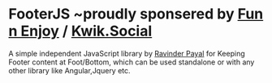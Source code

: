# FooterJS ~proudly sponsered by <a href="http://www.funnenjoy.com">Fun n Enjoy</a> / <a href="http://www.kwik.social">Kwik.Social</a>
A simple independent JavaScript library by <a href="http://funandenjoy.in">Ravinder Payal</a> for Keeping Footer content at Foot/Bottom, which can be used standalone or with any other library like Angular,Jquery etc.
